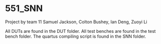# 551_SNN

Project by team 11
Samuel Jackson, Colton Bushey, Ian Deng, Zuoyi Li

All DUTs are found in the DUT folder.
All test benches are found in the test bench folder.
The quartus compiling script is found in the SNN folder.

